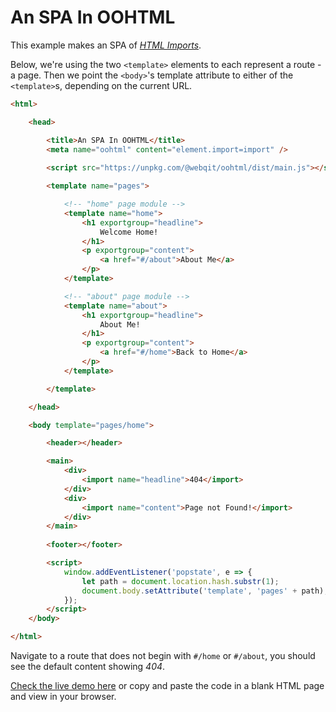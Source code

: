 # An SPA In OOHTML

This example makes an SPA of [*HTML Imports*](../html-imports).

Below, we're using the two `<template>` elements to each represent a route - a page. Then we point the `<body>`'s template attribute to either of the `<template>`s, depending on the current URL.

```html
<html>

    <head>

        <title>An SPA In OOHTML</title>
        <meta name="oohtml" content="element.import=import" />
        
        <script src="https://unpkg.com/@webqit/oohtml/dist/main.js"></script>

        <template name="pages">

            <!-- "home" page module -->
            <template name="home">
                <h1 exportgroup="headline">
                    Welcome Home!
                </h1>
                <p exportgroup="content">
                    <a href="#/about">About Me</a>
                </p>
            </template>

            <!-- "about" page module -->
            <template name="about">
                <h1 exportgroup="headline">
                    About Me!
                </h1>
                <p exportgroup="content">
                    <a href="#/home">Back to Home</a>
                </p>
            </template>

        </template>

    </head>

    <body template="pages/home">

        <header></header>

        <main>
            <div>
                <import name="headline">404</import>
            </div>
            <div>
                <import name="content">Page not Found!</import>
            </div>
        </main>
 
        <footer></footer>

        <script>
            window.addEventListener('popstate', e => {
                let path = document.location.hash.substr(1);
                document.body.setAttribute('template', 'pages' + path);
            });
        </script>
    </body>

</html>
```

Navigate to a route that does not begin with `#/home` or `#/about`, you should see the default content showing *404*.

[Check the live demo here](//webqit.io/tooling/.docs/oohtml/examples/spa/.demos/index.html) or copy and paste the code in a blank HTML page and view in your browser.
